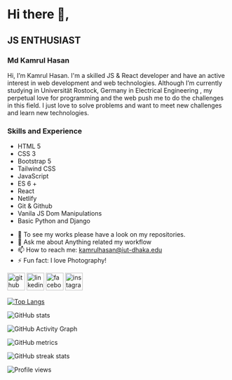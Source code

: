 # Hi there 👋,
## JS ENTHUSIAST 

### Md Kamrul Hasan
Hi, I’m Kamrul Hasan. I'm a skilled JS & React developer and have an active interest in web development and web technologies. Although I’m currently studying in Universität Rostock, Germany in Electrical Engineering , my perpetual love for programming and the web push me to do the challenges in this field. I just love to solve problems and want to meet new challenges and learn new technologies.


### Skills and Experience 
* HTML 5
* CSS 3
* Bootstrap 5
* Tailwind CSS
* JavaScript
* ES 6 +
* React
* Netlify 
* Git & Github
* Vanila JS Dom Manipulations
* Basic Python and Django

- 🔭 To see my works please have a look on my repositories.
- 💬 Ask me about Anything related my workflow 
- 📫 How to reach me: kamrulhasan@iut-dhaka.edu 
- ⚡ Fun fact: I love Photography! 


[<img src='https://cdn.jsdelivr.net/npm/simple-icons@3.0.1/icons/github.svg' alt='github' height='40'>](https://github.com/HasanMdKamrul)  [<img src='https://cdn.jsdelivr.net/npm/simple-icons@3.0.1/icons/linkedin.svg' alt='linkedin' height='40'>](https://www.linkedin.com/in/https://www.linkedin.com/in/kamrul-hasan-590809171//)  [<img src='https://cdn.jsdelivr.net/npm/simple-icons@3.0.1/icons/facebook.svg' alt='facebook' height='40'>](https://www.facebook.com/https://www.facebook.com/kamrulhasan.tanmoy.79/)  [<img src='https://cdn.jsdelivr.net/npm/simple-icons@3.0.1/icons/instagram.svg' alt='instagram' height='40'>](https://www.instagram.com/https://www.instagram.com/xceptionaltanmoy//)  



[![Top Langs](https://github-readme-stats.vercel.app/api/top-langs/?username=HasanMdKamrul)](https://github.com/anuraghazra/github-readme-stats)

![GitHub stats](https://github-readme-stats.vercel.app/api?username=HasanMdKamrul&show_icons=true)  

![GitHub Activity Graph](https://activity-graph.herokuapp.com/graph?username=HasanMdKamrul)  

![GitHub metrics](https://metrics.lecoq.io/HasanMdKamrul)  

![GitHub streak stats](https://github-readme-streak-stats.herokuapp.com/?user=HasanMdKamrul)  

![Profile views](https://gpvc.arturio.dev/HasanMdKamrul)  
